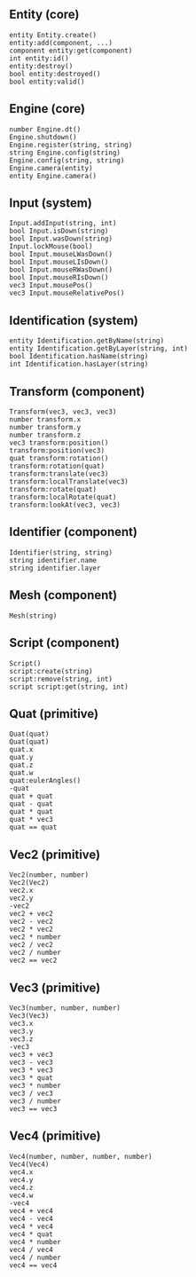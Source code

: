 ## Entity (core)
	entity Entity.create()
	entity:add(component, ...)
	component entity:get(component)
	int entity:id()
	entity:destroy()
	bool entity:destroyed()
	bool entity:valid()
	
## Engine (core)
	number Engine.dt()
	Engine.shutdown()
	Engine.register(string, string)
	string Engine.config(string)
	Engine.config(string, string)
	Engine.camera(entity)
	entity Engine.camera()
	
## Input (system)
	Input.addInput(string, int)
	bool Input.isDown(string)
	bool Input.wasDown(string)
	Input.lockMouse(bool)
	bool Input.mouseLWasDown()
	bool Input.mouseLIsDown()
	bool Input.mouseRWasDown()
	bool Input.mouseRIsDown()
	vec3 Input.mousePos()
	vec3 Input.mouseRelativePos()
	
## Identification (system)
	entity Identification.getByName(string)
	entity Identification.getByLayer(string, int)
	bool Identification.hasName(string)
	int Identification.hasLayer(string)

## Transform (component)
	Transform(vec3, vec3, vec3)
	number transform.x
	number transform.y
	number transform.z
	vec3 transform:position()
	transform:position(vec3)
	quat transform:rotation()
	transform:rotation(quat)
	transform:translate(vec3)
	transform:localTranslate(vec3)
	transform:rotate(quat)
	transform:localRotate(quat)
	transform:lookAt(vec3, vec3)
	
## Identifier (component)
	Identifier(string, string)
	string identifier.name
	string identifier.layer
	
## Mesh (component)
	Mesh(string)
	
## Script (component)
	Script()
	script:create(string)
	script:remove(string, int)
	script script:get(string, int)
	
## Quat (primitive)
	Quat(quat)
	Quat(quat)
	quat.x
	quat.y
	quat.z
	quat.w
	quat:eulerAngles()
	-quat
	quat + quat
	quat - quat
	quat * quat
	quat * vec3
	quat == quat
	
## Vec2 (primitive)
	Vec2(number, number)
	Vec2(Vec2)
	vec2.x
	vec2.y
	-vec2
	vec2 + vec2
	vec2 - vec2
	vec2 * vec2
	vec2 * number
	vec2 / vec2
	vec2 / number
	vec2 == vec2
	
## Vec3 (primitive)
	Vec3(number, number, number)
	Vec3(Vec3)
	vec3.x
	vec3.y
	vec3.z
	-vec3
	vec3 + vec3
	vec3 - vec3
	vec3 * vec3
	vec3 * quat
	vec3 * number
	vec3 / vec3
	vec3 / number
	vec3 == vec3
	
## Vec4 (primitive)
	Vec4(number, number, number, number)
	Vec4(Vec4)
	vec4.x
	vec4.y
	vec4.z
	vec4.w
	-vec4
	vec4 + vec4
	vec4 - vec4
	vec4 * vec4
	vec4 * quat
	vec4 * number
	vec4 / vec4
	vec4 / number
	vec4 == vec4